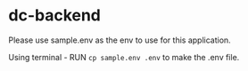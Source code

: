 # dc-backend

Please use sample.env as the env to use for this application.

Using terminal - RUN
`cp sample.env .env` 
to make the .env file.
